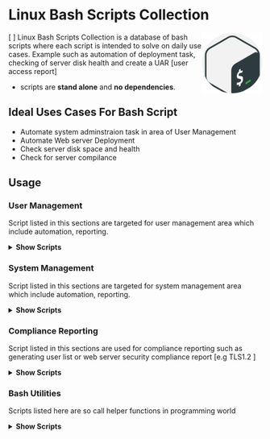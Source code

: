 # Linux Bash Scripts Collection

[<img src="images/gnu-bash.png" align="right"
     alt="Linux Bash Scripts Collection by Leroy Leow Chee Keong" width="120" height="120">
]
Linux Bash Scripts Collection is a database of bash scripts where each script is intended to solve on daily use cases. Example such as automation of deployment task, checking of server disk health 
and create a UAR [user access report] 

* scripts are **stand alone** and **no dependencies**.

## Ideal Uses Cases For Bash Script

* Automate system adminstraion task in area of User Management
* Automate Web server Deployment
* Check server disk space and health
* Check for server compilance



## Usage

### User Management

Script listed in this sections are targeted for user management area which include automation, reporting. 
<details><summary><b>Show Scripts</b></summary>


</details>


### System Management

Script listed in this sections are targeted for system management area which include automation, reporting. 
<details><summary><b>Show Scripts</b></summary>


</details>

### Compliance Reporting

Script listed in this sections are used for compliance reporting such as generating user list or web server security compliance report [e.g TLS1.2 ] 
<details><summary><b>Show Scripts</b></summary>


</details>

### Bash Utilities

Scripts listed here are so call helper functions in programming world 
<details><summary><b>Show Scripts</b></summary>


</details>
